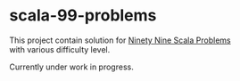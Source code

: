 # scala-99-problems

This project contain solution for [Ninety Nine Scala Problems](http://aperiodic.net/phil/scala/s-99/ "S-99")  
with various difficulty  level.

Currently under work in progress. 